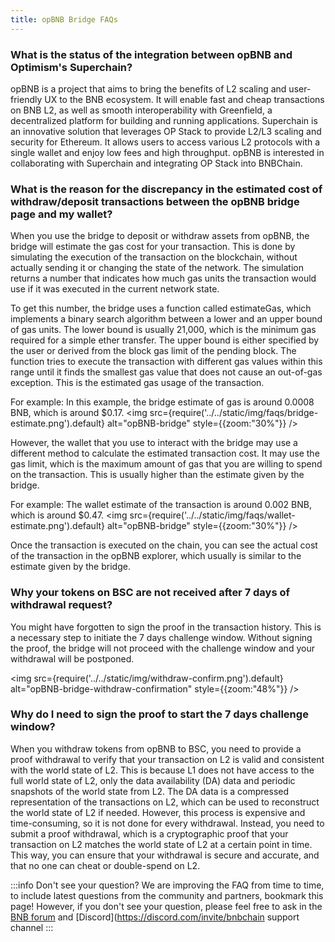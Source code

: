 ```yaml
---
title: opBNB Bridge FAQs
---
```


### What is the status of the integration between opBNB and Optimism's Superchain?

opBNB is a project that aims to bring the benefits of L2 scaling and user-friendly UX to the BNB ecosystem. It will enable fast and cheap transactions on BNB L2, as well as smooth interoperability with Greenfield, a decentralized platform for building and running applications. 
Superchain is an innovative solution that leverages OP Stack to provide L2/L3 scaling and security for Ethereum. It allows users to access various L2 protocols with a single wallet and enjoy low fees and high throughput. opBNB is interested in collaborating with Superchain and integrating OP Stack into BNBChain. 

### What is the reason for the discrepancy in the estimated cost of withdraw/deposit transactions between the opBNB bridge page and my wallet?

When you use the bridge to deposit or withdraw assets from opBNB, the bridge will estimate the gas cost for your transaction. This is done by simulating the execution of the transaction on the blockchain, without actually sending it or changing the state of the network. The simulation returns a number that indicates how much gas units the transaction would use if it was executed in the current network state.

To get this number, the bridge uses a function called estimateGas, which implements a binary search algorithm between a lower and an upper bound of gas units. The lower bound is usually 21,000, which is the minimum gas required for a simple ether transfer. The upper bound is either specified by the user or derived from the block gas limit of the pending block. The function tries to execute the transaction with different gas values within this range until it finds the smallest gas value that does not cause an out-of-gas exception. This is the estimated gas usage of the transaction.

For example:
In this example, the bridge estimate of gas is around 0.0008 BNB, which is around $0.17. 
<img
  src={require('../../static/img/faqs/bridge-estimate.png').default}
  alt="opBNB-bridge"
  style={{zoom:"30%"}}
/>

However, the wallet that you use to interact with the bridge may use a different method to calculate the estimated transaction cost. It may use the gas limit, which is the maximum amount of gas that you are willing to spend on the transaction. This is usually higher than the estimate given by the bridge.

For example:
The wallet estimate of the transaction is around 0.002 BNB, which is around $0.47.
<img
  src={require('../../static/img/faqs/wallet-estimate.png').default}
  alt="opBNB-bridge"
  style={{zoom:"30%"}}
/>

Once the transaction is executed on the chain, you can see the actual cost of the transaction in the opBNB explorer, which usually is similar to the estimate given by the bridge.


### Why your tokens on BSC are not received after 7 days of withdrawal request?

You might have forgotten to sign the proof in the transaction history. This is a necessary step to initiate the 7 days challenge window. Without signing the proof, the bridge will not proceed with the challenge window and your withdrawal will be postponed.

<img
  src={require('../../static/img/withdraw-confirm.png').default}
  alt="opBNB-bridge-withdraw-confirmation"
  style={{zoom:"48%"}}
/>

### Why do I need to sign the proof to start the 7 days challenge window?

When you withdraw tokens from opBNB to BSC, you need to provide a proof withdrawal to verify that your transaction on L2 is valid and consistent with the world state of L2. This is because L1 does not have access to the full world state of L2, only the data availability (DA) data and periodic snapshots of the world state from L2. The DA data is a compressed representation of the transactions on L2, which can be used to reconstruct the world state of L2 if needed. However, this process is expensive and time-consuming, so it is not done for every withdrawal. Instead, you need to submit a proof withdrawal, which is a cryptographic proof that your transaction on L2 matches the world state of L2 at a certain point in time. This way, you can ensure that your withdrawal is secure and accurate, and that no one can cheat or double-spend on L2.


:::info Don't see your question?
We are improving the FAQ from time to time, to include latest questions from the community and partners, bookmark this page! However, if you don't see your question, please feel free to ask in the [BNB forum](https://forum.bnbchain.org/) and [Discord](https://discord.com/invite/bnbchain support channel
:::
